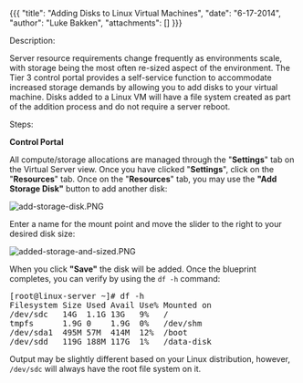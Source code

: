 {{{
  "title": "Adding Disks to Linux Virtual Machines",
  "date": "6-17-2014",
  "author": "Luke Bakken",
  "attachments": []
}}}

Description:
<p>Server resource requirements change frequently as environments scale, with storage being the most often re-sized aspect of the environment. The Tier 3 control portal provides a self-service function to accommodate increased storage demands by allowing
  you to add disks to your virtual machine. Disks added to a Linux VM will have a file system created as part of the addition process and do not require a server reboot.</p>
<p>Steps:</p>
<p><strong>Control Portal</strong>
</p>
<p>All compute/storage allocations are managed through the "<strong>Settings</strong>" tab on the Virtual Server view. Once you have clicked "<strong>Settings</strong>", click on the "<strong>Resources</strong>" tab. Once on the "<strong>Resources</strong>"
  tab, you may use the <strong>"Add Storage Disk"</strong> button to add another disk:</p>
<p><img src="https://t3n.zendesk.com/attachments/token/bli847kch9laoth/?name=add-storage-disk.PNG" alt="add-storage-disk.PNG" />
</p>
<p>Enter a name for the mount point and move the slider to the right to your desired disk size:</p>
<p><img src="https://t3n.zendesk.com/attachments/token/elc7wcjvwcv5wie/?name=added-storage-and-sized.PNG" alt="added-storage-and-sized.PNG" />
</p>
<p>When you click <strong>"Save"</strong> the disk will be added. Once the blueprint completes, you can verify by using the <code>df -h</code> command:</p>
<pre>[root@linux-server ~]# df -h<br />Filesystem Size Used Avail Use% Mounted on<br />/dev/sdc   14G  1.1G 13G   9%   /<br />tmpfs      1.9G 0    1.9G  0%   /dev/shm<br />/dev/sda1  495M 57M  414M  12%  /boot<br />/dev/sdd   119G 188M 117G  1%   /data-disk</pre>
<p>Output may be slightly different based on your Linux distribution, however, <code>/dev/sdc</code> will always have the root file system on it.</p>